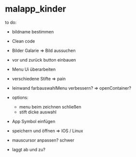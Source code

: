 # malapp_kinder

to do:
- bildname bestimmen

- Clean code

- Bilder Galarie => Bild aussuchen
- vor und zurück button einbauen
- Menu Ui überarbeiten
- verschiedene Stifte => pain
- leinwand farbauswahlMenu verbessern? => openContainer?
- options:
    - menu beim zeichnen schließen
    - stift dicke auswahl
- App Symbol einfügen
- speichern und öffnen => IOS / Linux
- mauscursor anpassen? schwer
- laggt ab und zu?